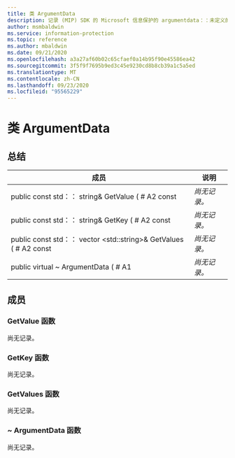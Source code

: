 ```yaml
---
title: 类 ArgumentData
description: 记录 (MIP) SDK 的 Microsoft 信息保护的 argumentdata：：未定义的类。
author: msmbaldwin
ms.service: information-protection
ms.topic: reference
ms.author: mbaldwin
ms.date: 09/21/2020
ms.openlocfilehash: a3a27af60b02c65cfaef0a14b95f90e45586ea42
ms.sourcegitcommit: 3f5f9f7695b9ed3c45e9230cd8b8cb39a1c5a5ed
ms.translationtype: MT
ms.contentlocale: zh-CN
ms.lasthandoff: 09/23/2020
ms.locfileid: "95565229"
---
```

# <a name="class-argumentdata"></a>类 ArgumentData 
  
## <a name="summary"></a>总结
 成员                        | 说明                                
--------------------------------|---------------------------------------------
public const std：： string& GetValue ( # A2 const  | _尚无记录。_
public const std：： string& GetKey ( # A2 const  | _尚无记录。_
public const std：： vector \<std::string\>& GetValues ( # A2 const  | _尚无记录。_
public virtual ~ ArgumentData ( # A1  | _尚无记录。_
  
## <a name="members"></a>成员
  
### <a name="getvalue-function"></a>GetValue 函数
尚无记录。

  
### <a name="getkey-function"></a>GetKey 函数
尚无记录。

  
### <a name="getvalues-function"></a>GetValues 函数
尚无记录。

  
### <a name="argumentdata-function"></a>~ ArgumentData 函数
尚无记录。
